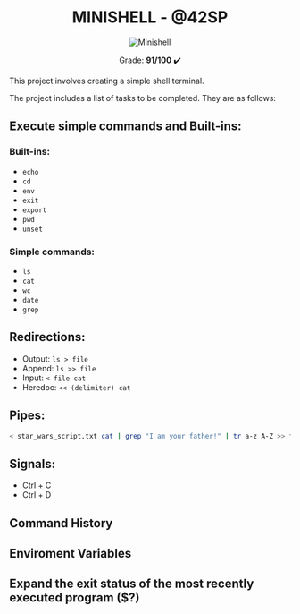 <h1 align="center"><strong>MINISHELL - @42SP</strong></h1>

<p align="center">
  <img src="https://github.com/Edu2metros/42-project-badges/blob/main/badges/minishelle.png?raw=true" alt="Minishell">
</p>

 <p align="center">Grade: <strong>91/100</strong> ✔️ </p>

This project involves creating a simple shell terminal.

The project includes a list of tasks to be completed. They are as follows:

## Execute simple commands and Built-ins:

### Built-ins:
- `echo`
- `cd`
- `env`
- `exit`
- `export`
- `pwd`
- `unset`

### Simple commands:
- `ls`
- `cat`
- `wc`
- `date`
- `grep`

## Redirections:
- Output: `ls > file`
- Append: `ls >> file`
- Input: `< file cat`
- Heredoc: `<< (delimiter) cat`

## Pipes:

```bash
< star_wars_script.txt cat | grep "I am your father!" | tr a-z A-Z >> file.txt
```

## Signals:
- Ctrl + C
- Ctrl + D

## Command History

## Enviroment Variables

## Expand the exit status of the most recently executed program ($?)